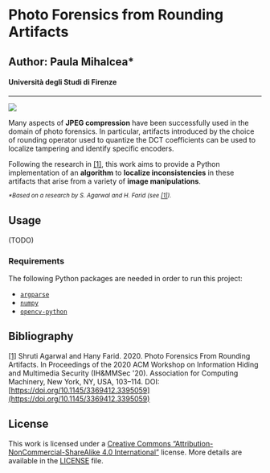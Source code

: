 # Photo Forensics from Rounding Artifacts
## Author: Paula Mihalcea*
#### Università degli Studi di Firenze

---

![](https://img.shields.io/github/repo-size/PaulaMihalcea/Photo-Forensics-from-Rounding-Artifacts)

Many aspects of **JPEG compression** have been successfully used in
the domain of photo forensics. In particular, artifacts introduced by the choice of rounding operator used to quantize the DCT coefficients can be used to localize tampering and identify specific encoders.

Following the research in [\[1\]](https://doi.org/10.1145/3369412.3395059), this work aims to provide a Python implementation of an **algorithm** to **localize inconsistencies** in these artifacts that arise from a variety of **image manipulations**.

_<sup>*Based on a research by S. Agarwal and H. Farid (see [\[1\]](https://doi.org/10.1145/3369412.3395059)).</sup>_

## Usage

(TODO)

### Requirements

The following Python packages are needed in order to run this project:

- [`argparse`](https://docs.python.org/3/library/argparse.html)
- [`numpy`](https://numpy.org/)
- [`opencv-python`](https://docs.opencv.org/4.5.2/index.html)

## Bibliography
[\[1\]](https://doi.org/10.1145/3369412.3395059) Shruti Agarwal and Hany Farid. 2020. Photo Forensics From Rounding Artifacts. In Proceedings of the 2020 ACM Workshop on Information Hiding and Multimedia Security (IH&MMSec '20). Association for Computing Machinery, New York, NY, USA, 103–114. DOI:[https://doi.org/10.1145/3369412.3395059](https://doi.org/10.1145/3369412.3395059)

## License
This work is licensed under a [Creative Commons “Attribution-NonCommercial-ShareAlike 4.0 International”](https://creativecommons.org/licenses/by-nc-sa/4.0/deed.en) license. More details are available in the [LICENSE](./LICENSE) file.
